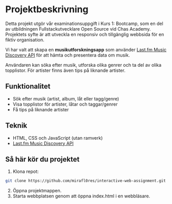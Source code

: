# Projektbeskrivning
Detta projekt utgör vår examinationsuppgift i Kurs 1: Bootcamp, som en del av utbildningen Fullstackutvecklare Open Source vid Chas Academy. Projektets syfte är att utveckla en responsiv och tillgänglig webbsida för en fiktiv organisation.

Vi har valt att skapa en **musikutforskningsapp** som använder [Last.fm Music Discovery API](https://www.last.fm/api) för att hämta och presentera data om musik.

Användaren kan söka efter musik, utforska olika genrer och ta del av olika topplistor. För artister finns även tips på liknande artister.

## Funktionalitet
- Sök efter musik (artist, album, låt eller tagg/genre)
- Visa topplistor för artister, låtar och taggar/genrer
- Få tips på liknande artister

## Teknik
- HTML, CSS och JavaScript (utan ramverk)
- [Last.fm Music Discovery API](https://www.last.fm/api)

## Så här kör du projektet
1. Klona repot:
```bash
git clone https://github.com/mirafl0res/interactive-web-assignment.git
```
2. Öppna projektmappen.
3. Starta webbplatsen genom att öppna index.html i en webbläsare.

